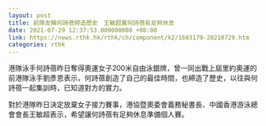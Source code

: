 ```yaml
---
layout: post
title: 前隊友稱何詩蓓締造歷史　王敏超冀何詩蓓有足夠休息　
date: 2021-07-29 12:37:53.000000000 +08:00
link: https://news.rthk.hk/rthk/ch/component/k2/1603179-20210729.htm
categories: rthk
---
```


港隊泳手何詩蓓昨日奪得奧運女子200米自由泳銀牌，曾一同出戰上屆里約奧運的前港隊泳手劉彥恩表示，何詩蓓創造了自己的最佳時間，也締造了歷史，以往與何詩蓓一起集訓時，已知道對方的實力。

對於港隊昨日決定放棄女子接力賽事，港協暨奧委會義務秘書長、中國香港游泳總會會長王敏超表示，希望讓何詩蓓有足夠休息準備個人賽。
